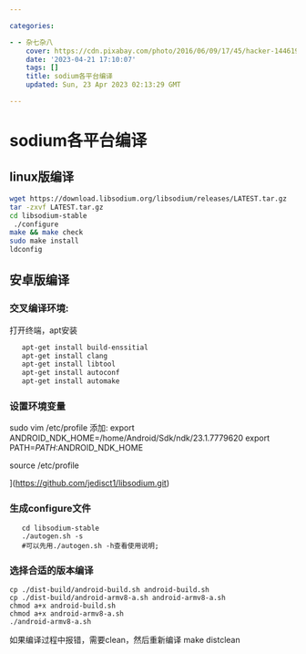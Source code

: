 ```yaml
---

categories:

- - 杂七杂八
    cover: https://cdn.pixabay.com/photo/2016/06/09/17/45/hacker-1446193_960_720.jpg
    date: '2023-04-21 17:10:07'
    tags: []
    title: sodium各平台编译
    updated: Sun, 23 Apr 2023 02:13:29 GMT

---
```


# sodium各平台编译

## linux版编译

```bash
wget https://download.libsodium.org/libsodium/releases/LATEST.tar.gz
tar -zxvf LATEST.tar.gz
cd libsodium-stable
 ./configure
make && make check
sudo make install
ldconfig
```

## 安卓版编译

### 交叉编译环境:

打开终端，apt安装

```bash
   apt-get install build-enssitial
   apt-get install clang
   apt-get install libtool
   apt-get install autoconf
   apt-get install automake
```

### 设置环境变量

sudo vim /etc/profile
添加:
export ANDROID_NDK_HOME=/home/Android/Sdk/ndk/23.1.7779620
export PATH=$PATH:$ANDROID_NDK_HOME

source  /etc/profile

](https://github.com/jedisct1/libsodium.git)

### 生成configure文件

```
   cd libsodium-stable
   ./autogen.sh -s
   #可以先用./autogen.sh -h查看使用说明;
```

### 选择合适的版本编译

```
cp ./dist-build/android-build.sh android-build.sh
cp ./dist-build/android-armv8-a.sh android-armv8-a.sh
chmod a+x android-build.sh
chmod a+x android-armv8-a.sh
./android-armv8-a.sh
```

如果编译过程中报错，需要clean，然后重新编译
make distclean
